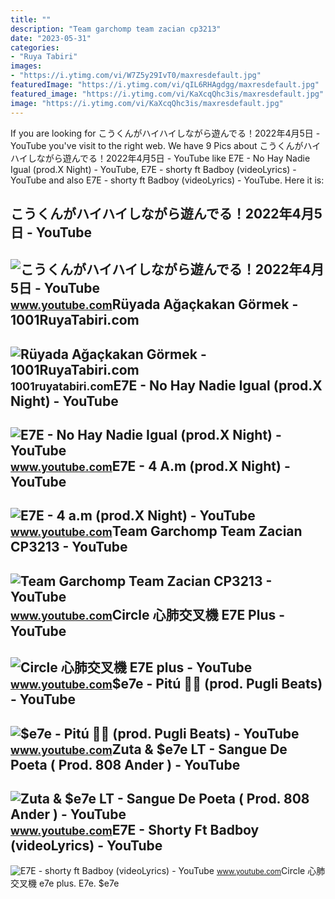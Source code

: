 ```yaml
---
title: ""
description: "Team garchomp team zacian cp3213"
date: "2023-05-31"
categories:
- "Ruya Tabiri"
images:
- "https://i.ytimg.com/vi/W7Z5y29IvT0/maxresdefault.jpg"
featuredImage: "https://i.ytimg.com/vi/qIL6RHAgdgg/maxresdefault.jpg"
featured_image: "https://i.ytimg.com/vi/KaXcqQhc3is/maxresdefault.jpg"
image: "https://i.ytimg.com/vi/KaXcqQhc3is/maxresdefault.jpg"
---
```


If you are looking for こうくんがハイハイしながら遊んでる！2022年4月5日 - YouTube you've visit to the right web. We have 9 Pics about こうくんがハイハイしながら遊んでる！2022年4月5日 - YouTube like E7E - No Hay Nadie Igual (prod.X Night) - YouTube, E7E - shorty ft Badboy (videoLyrics) - YouTube and also E7E - shorty ft Badboy (videoLyrics) - YouTube. Here it is:

こうくんがハイハイしながら遊んでる！2022年4月5日 - YouTube
-------------------------------------

 ![こうくんがハイハイしながら遊んでる！2022年4月5日 - YouTube](https://i.ytimg.com/vi/H2fAEMesIjo/maxresdefault.jpg?sqp=-oaymwEmCIAKENAF8quKqQMa8AEB-AH-CYAC0AWKAgwIABABGGUgXyhTMA8=&rs=AOn4CLCJYSghky0o-ilndxvg6fCYAda1ug) <small>www.youtube.com</small>Rüyada Ağaçkakan Görmek - 1001RuyaTabiri.com
--------------------------------------------

 ![Rüyada Ağaçkakan Görmek - 1001RuyaTabiri.com](https://1001ruyatabiri.com/wp-content/uploads/2018/03/ruyada-agackakan-kusu-gormek-oldurmek-kovalamak-ruyada-kus-gormek-diyanet-ruya-tabirleri.jpg) <small>1001ruyatabiri.com</small>E7E - No Hay Nadie Igual (prod.X Night) - YouTube
-------------------------------------------------

 ![E7E - No Hay Nadie Igual (prod.X Night) - YouTube](https://i.ytimg.com/vi/5TAp4MnAF78/maxresdefault.jpg) <small>www.youtube.com</small>E7E - 4 A.m (prod.X Night) - YouTube
------------------------------------

 ![E7E - 4 a.m (prod.X Night) - YouTube](https://i.ytimg.com/vi/qIL6RHAgdgg/maxresdefault.jpg) <small>www.youtube.com</small>Team Garchomp Team Zacian CP3213 - YouTube
------------------------------------------

 ![Team Garchomp Team Zacian CP3213 - YouTube](https://i.ytimg.com/vi/HYLCwcE-Dgc/maxres2.jpg?sqp=-oaymwEoCIAKENAF8quKqQMcGADwAQH4AYwCgALgA4oCDAgAEAEYRSBHKGUwDw==&rs=AOn4CLC_ulBvmvqa2cf2uT56Qfk3FCYaDA) <small>www.youtube.com</small>Circle 心肺交叉機 E7E Plus - YouTube
-------------------------------

 ![Circle 心肺交叉機 E7E plus - YouTube](https://i.ytimg.com/vi/KaXcqQhc3is/maxresdefault.jpg) <small>www.youtube.com</small>$e7e - Pitú 🦐🔥 (prod. Pugli Beats) - YouTube
--------------------------------------------

 ![$e7e - Pitú 🦐🔥 (prod. Pugli Beats) - YouTube](https://i.ytimg.com/vi/IDsf7jAO3Tc/maxresdefault.jpg?sqp=-oaymwEmCIAKENAF8quKqQMa8AEB-AHeA4AC4AOKAgwIABABGGUgXihHMA8=&rs=AOn4CLCHbS5KK-Hg4YdRV9-82Ju6HYii_g) <small>www.youtube.com</small>Zuta &amp; $e7e LT - Sangue De Poeta ( Prod. 808 Ander ) - YouTube
------------------------------------------------------------------

 ![Zuta & $e7e LT - Sangue De Poeta ( Prod. 808 Ander ) - YouTube](https://i.ytimg.com/vi/eD5Pxti411w/maxresdefault.jpg) <small>www.youtube.com</small>E7E - Shorty Ft Badboy (videoLyrics) - YouTube
----------------------------------------------

 ![E7E - shorty ft Badboy (videoLyrics) - YouTube](https://i.ytimg.com/vi/W7Z5y29IvT0/maxresdefault.jpg) <small>www.youtube.com</small>Circle 心肺交叉機 e7e plus. E7e. $e7e
